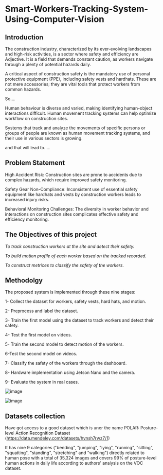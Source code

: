 # Smart-Workers-Tracking-System-Using-Computer-Vision

## Introduction
The construction industry, characterized by its ever-evolving landscapes and high-risk activities, is a sector where safety and efficiency are Adjective. It is a field that demands constant caution, as workers navigate through a plenty of potential hazards daily. 

A critical aspect of construction safety is the mandatory use of personal protective equipment (PPE), including safety vests and hardhats. These are not mere accessories; they are vital tools that protect workers from common hazards. 

So....

Human behaviour is diverse and varied, making identifying human-object interactions difficult. Human movement tracking systems can help optimize workflow on construction sites. 

Systems that track and analyze the movements of specific persons or groups of people are known as human movement tracking systems, and their use in various sectors is growing.

and that will lead to.....

## Problem Statement

High Accident Risk: Construction sites are prone to accidents due to complex hazards, which require improved safety monitoring.

Safety Gear Non-Compliance: Inconsistent use of essential safety equipment like hardhats and vests by construction workers leads to increased injury risks.

Behavioral Monitoring Challenges: The diversity in worker behavior and interactions on construction sites complicates effective safety and efficiency monitoring.


## The Objectives of this project

*To track construction workers at the site and detect their safety.*

*To build motion profile of each worker based on the tracked recorded.*

*To construct metrices to classify the safety of the workers.*

## Methodolgy 

The proposed system is implemented through these nine stages: 

1- Collect the dataset for workers, safety vests, hard hats, and motion.

2- Preprocess and label the dataset.

3- Train the first model using the dataset to track workers and detect their safety.

4- Test the first model on videos.

5- Train the second model to detect motion of the workers.

6-Test the second model on videos.

7- Classify the safety of the workers through the dashboard.

8- Hardware implementation using Jetson Nano and the camera.

9- Evaluate the system in real cases.

![image](https://github.com/moha-55/Smart-Workers-Tracking-System-Using-Computer-Vision/assets/121754960/dec6f595-1d31-428e-a2f4-095e5636af48)


![image](https://github.com/moha-55/Smart-Workers-Tracking-System-Using-Computer-Vision/assets/121754960/b5186a0d-9cd7-4b58-96ca-d6f129e90ecd)


## Datasets collection

Have got access to a good dataset which is uner the name POLAR: Posture-level Action Recognition Dataset (https://data.mendeley.com/datasets/hvnsh7rwz7/1)

It has nine 9 categories ("bending", "jumping", "lying", "running", "sitting", "squatting", "standing", "stretching" and "walking") directly related to human pose with a total of 35,324 images and covers 99% of posture-level human actions in daily life according to authors' analysis on the VOC dataset.

